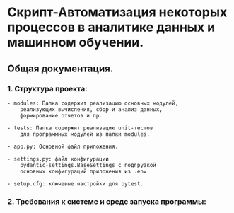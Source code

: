 # **Скрипт-Автоматизация некоторых процессов в аналитике данных и машинном обучении.**
## **Общая документация.**
### **1. Структура проекта:**
    - modules: Папка содержит реализацию основных модулей, 
        реализующих вычисления, сбор и анализ данных, 
        формирование отчетов и пр.
    
    - tests: Папка содержит реализацию unit-тестов
        для программных модулей из папки modules.

    - app.py: Основной файл приложения.

    - settings.py: файл конфигурации 
        pydantic-settings.BaseSettings с подгрузкой
        основных конфигураций приложения из .env

    - setup.cfg: ключевые настройки для pytest.

### **2. Требования к системе и среде запуска программы:**
